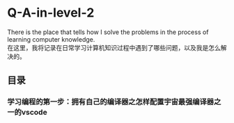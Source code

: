 # Q-A-in-level-2
There is the place that tells how I solve the problems  in the process of learning computer knowledge.  
在这里，我将记录在日常学习计算机知识过程中遇到了哪些问题，以及我是怎么解决的。  

## 目录
### 学习编程的第一步：拥有自己的编译器之怎样配置宇宙最强编译器之一的vscode
